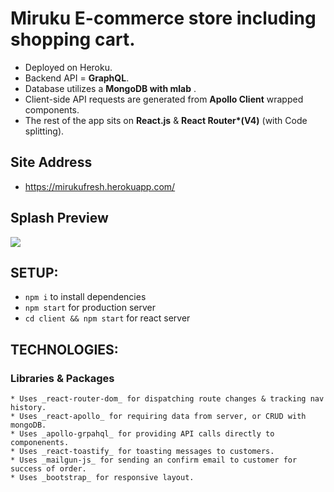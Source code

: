 # Miruku E-commerce store including shopping cart.

* Deployed on Heroku.
* Backend API = **GraphQL**.
* Database utilizes a **MongoDB with mlab** .
* Client-side API requests are generated from **Apollo Client** wrapped components.
* The rest of the app sits on **React.js** & **React Router\*(V4)** (with Code splitting).

## Site Address

* https://mirukufresh.herokuapp.com/

## Splash Preview

<img src="https://www.dropbox.com/s/yahvrdusdjpv6u4/Screenshot%202018-05-23%20at%2014.04.16.jpg?raw=1" />

## SETUP:

* `npm i` to install dependencies
* `npm start` for production server
* `cd client && npm start` for react server

## TECHNOLOGIES:

### Libraries & Packages

    * Uses _react-router-dom_ for dispatching route changes & tracking nav history.
    * Uses _react-apollo_ for requiring data from server, or CRUD with mongoDB.
    * Uses _apollo-grpahql_ for providing API calls directly to componenents.
    * Uses _react-toastify_ for toasting messages to customers.
    * Uses _mailgun-js_ for sending an confirm email to customer for success of order.
    * Uses _bootstrap_ for responsive layout.
